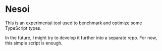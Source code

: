 # Nesoi

This is an experimental tool used to benchmark and optimize some TypeScript types.

In the future, I might try to develop it further into a separate repo. For now, this simple script is enough.